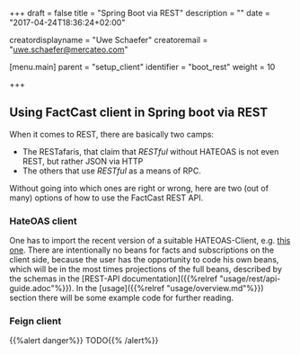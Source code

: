 +++
draft = false
title = "Spring Boot via REST"
description = ""
date = "2017-04-24T18:36:24+02:00"

creatordisplayname = "Uwe Schaefer"
creatoremail = "uwe.schaefer@mercateo.com"

[menu.main]
parent = "setup_client"
identifier = "boot_rest"
weight = 10

+++

## Using FactCast client in Spring boot via REST

When it comes to REST, there are basically two camps:

* The RESTafaris, that claim that *RESTful* without HATEOAS is not even REST, but rather JSON via HTTP
* The others that use *RESTful* as a means of RPC.

Without going into which ones are right or wrong, here are two (out of many) options of how to use the FactCast REST API.

### HateOAS client

One has to import the recent version of a suitable HATEOAS-Client, e.g. [this one](https://github.com/Mercateo/rest-hateoas-client). There are intentionally no beans for facts and subscriptions on the client side, because the user has the opportunity to code his own beans, which will be in the most times projections of the full beans, described by the schemas in the [REST-API documentation]({{%relref "usage/rest/api-guide.adoc"%}}). In the [usage]({{%relref "usage/overview.md"%}}) section there will be some example code for further reading.

### Feign client

{{%alert danger%}} TODO{{% /alert%}}


